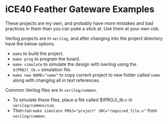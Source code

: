 # iCE40 Feather Gateware Examples

These projects are my own, and probably have more mistakes and bad practices in them than you can poke a stick at. Use them at your own risk.

Verilog projects are in `verilog`, and after changing into the project directory have the below options.

- `make` to build the project.
- `make prog` to program the board.
- `make simulate` to simulate the design with iverilog using the `$(PROJ)_tb.v` simulation file.
- `make new NAME="name"` to copy current project to new folder called `name` along with changing all in text references.

Common Verilog files are in `verilog/common`.

- To simulate these files, place a file called $(PROJ)_tb.v in `verilog/common/sim`.
- Then run `make simulate PROJ="project" SRC="required_file.v"` from `verilog/common`.
